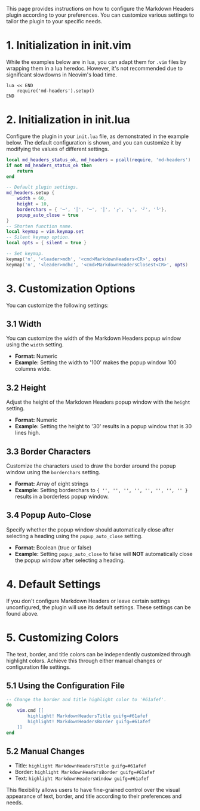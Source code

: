 This page provides instructions on how to configure the Markdown Headers plugin according to your preferences. You can customize various settings to tailor the plugin to your specific needs.

# 1. Initialization in init.vim

While the examples below are in lua, you can adapt them for `.vim` files by wrapping them in a lua heredoc. However, it's not recommended due to significant slowdowns in Neovim's load time.

```vim
lua << END
    require('md-headers').setup()
END
```

# 2. Initialization in init.lua

Configure the plugin in your `init.lua` file, as demonstrated in the example below. The default configuration is shown, and you can customize it by modifying the values of different settings.

```lua
local md_headers_status_ok, md_headers = pcall(require, 'md-headers')
if not md_headers_status_ok then
    return
end

-- Default plugin settings.
md_headers.setup {
    width = 60,
    height = 10,
    borderchars = { '─', '│', '─', '│', '╭', '╮', '╯', '╰'},
    popup_auto_close = true
}
-- Shorten function name.
local keymap = vim.keymap.set
-- Silent keymap option.
local opts = { silent = true }

-- Set keymap.
keymap('n', '<leader>mdh', '<cmd>MarkdownHeaders<CR>', opts)
keymap('n', '<leader>mdhc', '<cmd>MarkdownHeadersClosest<CR>', opts)
```

# 3. Customization Options

You can customize the following settings:

## 3.1 Width

You can customize the width of the Markdown Headers popup window using the `width` setting.

-   **Format:** Numeric
-   **Example:** Setting the width to '100' makes the popup window 100 columns wide.

## 3.2 Height

Adjust the height of the Markdown Headers popup window with the `height` setting.

-   **Format:** Numeric
-   **Example:** Setting the height to '30' results in a popup window that is 30 lines high.

## 3.3 Border Characters

Customize the characters used to draw the border around the popup window using the `borderchars` setting.

-   **Format:** Array of eight strings
-   **Example:** Setting borderchars to ``{ '', '', '', '', '', '', '', '' }`` results in a borderless popup window.

## 3.4 Popup Auto-Close

Specify whether the popup window should automatically close after selecting a heading using the `popup_auto_close` setting.

-   **Format:** Boolean (true or false)
-   **Example:** Setting `popup_auto_close` to false will **NOT** automatically close the popup window after selecting a heading.

# 4. Default Settings

If you don't configure Markdown Headers or leave certain settings unconfigured, the plugin will use its default settings. These settings can be found above.

# 5. Customizing Colors

The text, border, and title colors can be independently customized through highlight colors. Achieve this through either manual changes or configuration file settings.

## 5.1 Using the Configuration File

```lua
-- Change the border and title highlight color to '#61afef'.
do
    vim.cmd [[
        highlight! MarkdownHeadersTitle guifg=#61afef
        highlight! MarkdownHeadersBorder guifg=#61afef
    ]]
end
```

## 5.2 Manual Changes

-   Title: `highlight MarkdownHeadersTitle guifg=#61afef`
-   Border: `highlight MarkdownHeadersBorder guifg=#61afef`
-   Text: `highlight MarkdownHeadersWindow guifg=#61afef`

This flexibility allows users to have fine-grained control over the visual appearance of text, border, and title according to their preferences and needs.
